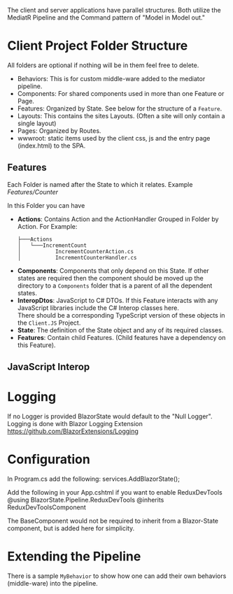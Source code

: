 ﻿The client and server applications have parallel structures. 
Both utilize the MediatR Pipeline and the Command pattern of "Model in Model out."

# Client Project Folder Structure
All folders are optional if nothing will be in them feel free to delete.

* Behaviors: This is for custom middle-ware added to the mediator pipeline.
* Components: For shared components used in more than one Feature or Page.
* Features: Organized by State. See below for the structure of a `Feature`.
* Layouts: This contains the sites Layouts. (Often a site will only contain a single layout)
* Pages: Organized by Routes.
* wwwroot: static items used by the client css, js and the entry page (index.html) to the SPA.

## Features
Each Folder is named after the State to which it relates. Example *Features/Counter*

In this Folder you can have 
 * **Actions**: Contains Action and the ActionHandler Grouped in Folder by Action. 
   For Example:
      ```
      ├───Actions
      │   └───IncrementCount
      │           IncrementCounterAction.cs
      │           IncrementCounterHandler.cs
      ```
 * **Components**: 
   Components that only depend on this State.
   If other states are required then the component should be moved up the directory to a 
   `Components` folder that is a parent of all the dependent states.
 * **InteropDtos**: 
   JavaScript to C# DTOs.  If this Feature interacts with any JavaScript libraries 
   include the C# Interop classes here.  
   There should be a corresponding TypeScript version of these objects in the `Client.JS` Project.
 * **State**: The definition of the State object and any of its required classes.
 * **Features**: Contain child Features. (Child features have a dependency on this Feature).

## JavaScript Interop

# Logging
If no Logger is provided BlazorState would default to the "Null Logger".
Logging is done with Blazor Logging Extension
https://github.com/BlazorExtensions/Logging

# Configuration
In Program.cs add the following:
  services.AddBlazorState();
  
Add the following in your App.cshtml if you want to enable ReduxDevTools
@using BlazorState.Pipeline.ReduxDevTools
@inherits ReduxDevToolsComponent

The BaseComponent would not be required to inherit from a Blazor-State component, 
but is added here for simplicity.

# Extending the Pipeline 
There is a sample `MyBehavior` to show how one can add their own behaviors (middle-ware) into the pipeline.
